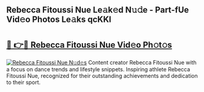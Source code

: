## Rebecca Fitoussi Nue Le𝚊k𝚎d N𝚞𝚍e - Part-fUe Vid𝚎o Photos Le𝚊ks qcKKl

# <h2><a href="http://fb9t2i8.evod.top/?m=Rebecca+Fitoussi+Nue">🔗 👉🔴 Rebecca Fitoussi Nue Vid𝚎o Ph𝚘t𝚘s</a></h2>

[![Rebecca Fitoussi Nue N𝚞d𝚎s](https://i.imgur.com/8V9OHl7.gif)](http://fb9t2i8.evod.top/?m=Rebecca+Fitoussi+Nue)
Content creator Rebecca Fitoussi Nue with a focus on dance trends and lifestyle snippets. Inspiring athlete Rebecca Fitoussi Nue, recognized for their outstanding achievements and dedication to their sport. 
